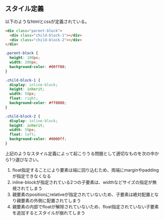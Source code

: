 ## スタイル定義
以下のようなhtmlとcssが定義されている。
```html
<div class="parent-block">
  <div class="child-block-1"></div>
  <div class="child-block-2"></div>
</div>
```

```css
.parent-block {
  height: 100px;
  width: 200px;
  background-color: #00ff00;
}

.child-block-1 {
  display: inline-block;
  height: inherit;
  width: 50px;
  float: right;
  background-color: #ff0000;
}

.child-block-2 {
  display: inline-block;
  height: inherit;
  width: 50px;
  float: left;
  background-color: #0000ff;
}
```
上記のようなスタイル定義によって起こりうる問題として適切なものを次の中から1つ選びなさい。

1. float指定することにより要素は端に回り込むため、両端にmarginやpaddingが指定できなくなる
2. inline-blockが指定されている2つの子要素は、widthなどサイズの指定が無視されてしまう
3. 親要素のpositionにrelativeが指定されていないため、子要素は絶対配置となり親要素の外側に配置されてしまう
4. 親要素の内部でfloatが解除されていないため、float指定されていない子要素を追加するとスタイルが崩れてしまう
